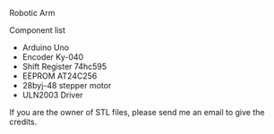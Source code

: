 Robotic Arm

Component list

* Arduino Uno
* Encoder Ky-040
* Shift Register 74hc595
* EEPROM AT24C256
* 28byj-48 stepper motor
* ULN2003 Driver

If you are the owner of STL files, please send me an email to give the credits.
